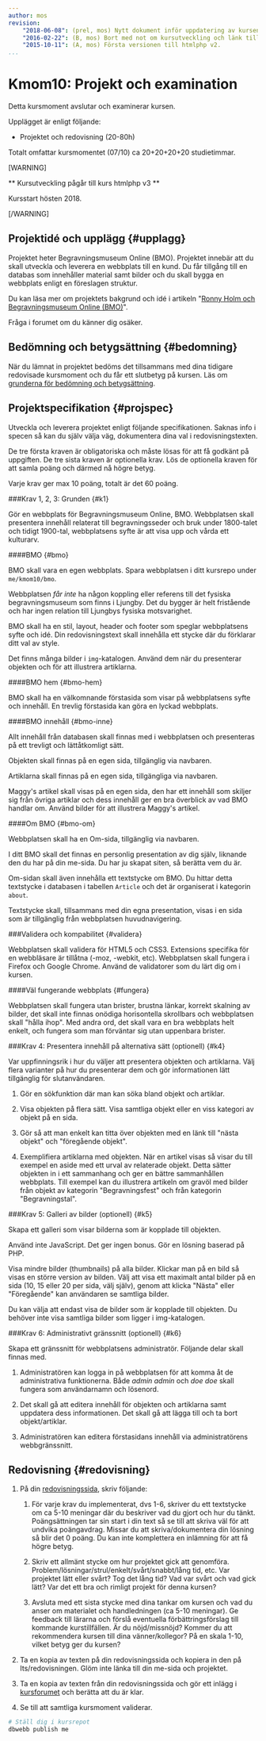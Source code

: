 ```yaml
---
author: mos
revision:
    "2018-06-08": (prel, mos) Nytt dokument inför uppdatering av kursen.
    "2016-02-22": (B, mos) Bort med not om kursutveckling och länk till version 1.
    "2015-10-11": (A, mos) Första versionen till htmlphp v2.
...
```

Kmom10: Projekt och examination
==================================

Detta kursmoment avslutar och examinerar kursen.

Upplägget är enligt följande:

* Projektet och redovisning (20-80h)

Totalt omfattar kursmomentet (07/10) ca 20+20+20+20 studietimmar.

[WARNING]

** Kursutveckling pågår till kurs htmlphp v3 **

Kursstart hösten 2018.

[/WARNING]



Projektidé och upplägg {#upplagg}
--------------------------------------------------------------------

Projektet heter Begravningsmuseum Online (BMO). Projektet innebär att du skall utveckla och leverera en webbplats till en kund. Du får tillgång till en databas som innehåller material samt bilder och du skall bygga en webbplats enligt en föreslagen struktur.

Du kan läsa mer om projektets bakgrund och idé i artikeln "[Ronny Holm och Begravningsmuseum Online (BMO)](htmlphp/projekt-appendix-1)".

Fråga i forumet om du känner dig osäker.



Bedömning och betygsättning {#bedomning}
--------------------------------------------------------------------

När du lämnat in projektet bedöms det tillsammans med dina tidigare redovisade kursmoment och du får ett slutbetyg på kursen. Läs om [grunderna för bedömning och betygsättning](kurser/bedomning-och-betygsattning).



Projektspecifikation {#projspec}
--------------------------------------------------------------------

Utveckla och leverera projektet enligt följande specifikationen. Saknas info i specen så kan du själv välja väg, dokumentera dina val i redovisningstexten.

De tre första kraven är obligatoriska och måste lösas för att få godkänt på uppgiften. De tre sista kraven är optionella krav. Lös de optionella kraven för att samla poäng och därmed nå högre betyg.

Varje krav ger max 10 poäng, totalt är det 60 poäng.



###Krav 1, 2, 3: Grunden {#k1}

Gör en webbplats för Begravningsmuseum Online, BMO. Webbplatsen skall presentera innehåll relaterat till begravningsseder och bruk under 1800-talet och tidigt 1900-tal, webbplatsens syfte är att visa upp och vårda ett kulturarv.



####BMO {#bmo}

BMO skall vara en egen webbplats. Spara webbplatsen i ditt kursrepo under `me/kmom10/bmo`.

Webbplatsen *får inte* ha någon koppling eller referens till det fysiska begravningsmuseum som finns i Ljungby. Det du bygger är helt fristående och har ingen relation till Ljungbys fysiska motsvarighet.

BMO skall ha en stil, layout, header och footer som speglar
webbplatsens syfte och idé. Din redovisningstext skall innehålla ett stycke där du förklarar ditt val av style.

Det finns många bilder i `img`-katalogen. Använd dem när du presenterar objekten och för att illustrera artiklarna.



####BMO hem {#bmo-hem}

BMO skall ha en välkomnande förstasida som visar på webbplatsens syfte och innehåll. En trevlig förstasida kan göra en lyckad webbplats.



####BMO innehåll  {#bmo-inne}

Allt innehåll från databasen skall finnas med i webbplatsen och presenteras
på ett trevligt och lättåtkomligt sätt.

Objekten skall finnas på en egen sida, tillgänglig via navbaren.

Artiklarna skall finnas på en egen sida, tillgängliga via navbaren.

Maggy's artikel skall visas på en egen sida, den har ett innehåll som skiljer sig från övriga artiklar och dess innehåll ger en bra överblick av vad BMO handlar om. Använd bilder för att illustrera Maggy's artikel.



####Om BMO  {#bmo-om}

Webbplatsen skall ha en Om-sida, tillgänglig via navbaren.

I ditt BMO skall det finnas en personlig presentation av dig själv, liknande den du har på din me-sida. Du har ju skapat siten, så berätta vem du är.

Om-sidan skall även innehålla ett textstycke om BMO. Du hittar detta textstycke i databasen i tabellen `Article` och det är organiserat i kategorin `about`.

Textstycke skall, tillsammans med din egna presentation, visas i en sida som är tillgänglig från webbplatsen huvudnavigering.



###Validera och kompabilitet {#validera}

Webbplatsen skall validera för HTML5 och CSS3. Extensions specifika för en webbläsare är tillåtna (-moz, -webkit, etc). Webbplatsen skall fungera i Firefox och Google Chrome. Använd de validatorer som du lärt dig om i kursen.



####Väl fungerande webbplats {#fungera}

Webbplatsen skall fungera utan brister, brustna länkar, korrekt skalning av bilder, det skall inte finnas onödiga horisontella skrollbars och webbplatsen skall "hålla ihop". Med andra ord, det skall vara en bra webbplats helt enkelt, och fungera som man förväntar sig utan uppenbara brister.



###Krav 4: Presentera innehåll på alternativa sätt (optionell) {#k4}

Var uppfinningsrik i hur du väljer att presentera objekten och artiklarna. Välj flera varianter på hur du presenterar dem och gör informationen lätt tillgänglig för slutanvändaren.

1. Gör en sökfunktion där man kan söka bland objekt och artiklar.

2. Visa objekten på flera sätt. Visa samtliga objekt eller en viss kategori av objekt på en sida.

3. Gör så att man enkelt kan titta över objekten med en länk till "nästa objekt" och "föregående objekt".

4. Exemplifiera artiklarna med objekten. När en artikel visas så visar du till exempel en aside med ett urval av relaterade objekt. Detta sätter objekten in i ett sammanhang och ger en bättre sammanhållen webbplats. Till exempel kan du illustrera artikeln om gravöl med bilder från objekt av kategorin "Begravningsfest" och från kategorin "Begravningstal". 



###Krav 5: Galleri av bilder (optionell) {#k5}

Skapa ett galleri som visar bilderna som är kopplade till objekten.

Använd inte JavaScript. Det ger ingen bonus. Gör en lösning baserad på PHP.

Visa mindre bilder (thumbnails) på alla bilder. Klickar man på en bild så visas en större version av bilden. Välj att visa ett maximalt antal bilder på en sida (10, 15 eller 20 per sida, välj själv), genom att klicka "Nästa" eller "Föregående" kan användaren se samtliga bilder.

Du kan välja att endast visa de bilder som är kopplade till objekten. Du behöver inte visa samtliga bilder som ligger i img-katalogen.



###Krav 6: Administrativt gränssnitt (optionell) {#k6}

Skapa ett gränssnitt för webbplatsens administratör. Följande delar skall finnas med.

1. Administratören kan logga in på webbplatsen för att komma åt de administrativa funktionerna. Både *admin admin* och *doe doe* skall fungera som användarnamn och lösenord.

2. Det skall gå att editera innehåll för objekten och artiklarna samt uppdatera dess informationen. Det skall gå att lägga till och ta bort objekt/artiklar.

3. Administratören kan editera förstasidans innehåll via administratörens webbgränssnitt.



Redovisning {#redovisning}
--------------------------------------------------------------------

1. På din [redovisningssida](htmlphp/redovisa), skriv följande:

    1. För varje krav du implementerat, dvs 1-6, skriver du ett textstycke om ca 5-10 meningar där du beskriver vad du gjort och hur du tänkt. Poängsättningen tar sin start i din text så se till att skriva väl för att undvika poängavdrag. Missar du att skriva/dokumentera din lösning så blir det 0 poäng. Du kan inte komplettera en inlämning för att få högre betyg.

    1. Skriv ett allmänt stycke om hur projektet gick att genomföra. Problem/lösningar/strul/enkelt/svårt/snabbt/lång tid, etc. Var projektet lätt eller svårt? Tog det lång tid? Vad var svårt och vad gick lätt? Var det ett bra och rimligt projekt för denna kursen?

    3. Avsluta med ett sista stycke med dina tankar om kursen och vad du anser om materialet och handledningen (ca 5-10 meningar). Ge feedback till lärarna och förslå eventuella förbättringsförslag till kommande kurstillfällen. Är du nöjd/missnöjd? Kommer du att rekommendera kursen till dina vänner/kollegor? På en skala 1-10, vilket betyg ger du kursen?

2. Ta en kopia av texten på din redovisningssida och kopiera in den på Its/redovisningen. Glöm inte länka till din me-sida och projektet. 

3. Ta en kopia av texten från din redovisningssida och gör ett inlägg i [kursforumet](forum/utbildning/htmlphp) och berätta att du är klar.

4. Se till att samtliga kursmoment validerar.

```bash
# Ställ dig i kursrepot
dbwebb publish me
```
